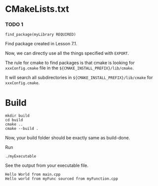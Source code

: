 # CMakeLists.txt

### TODO 1
```
find_package(myLibrary REQUIRED)
```
Find package created in Lesson 7.1.

Now, we can directly use all the things specified with `EXPORT`.

The rule for cmake to find packages is that cmake is looking for `xxxConfig.cmake` file in the `${CMAKE_INSTALL_PREFIX}/lib/cmake`.

It will search all subdirectories in `${CMAKE_INSTALL_PREFIX}/lib/cmake` for `xxxConfig.cmake`.


# Build
```
mkdir build
cd build
cmake ..
cmake --build .
```
Now, your build folder should be exactly same as build-done.

Run
```
./myExecutable
```
See the output from your executable file.
```
Hello World from main.cpp
Hello world from myFunc sourced from myFunction.cpp
```
